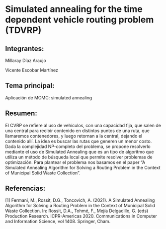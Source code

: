 # Simulated annealing for the time dependent vehicle routing problem (TDVRP)

## Integrantes:

Millaray Díaz Araujo

Vicente Escobar Martínez

## Tema principal:

Aplicación de MCMC: simulated annealing

## Resumen:

El CVRP se refiere al uso de vehículos, con una capacidad fija, que salen de una central para recibir contenido en distintos puntos de una ruta, que llamaremos contenedores, y luego retornan a la central, dejando el contenido allí. La idea es buscar las rutas que generen un menor costo. Dada la complejidad NP-completo del problema, se propone resolverlo mediante el uso de Simulated Annealing que es un tipo de algoritmo que utiliza un método de búsqueda local que permite resolver problemas de optimización. Para plantear el problema nos basamos en el paper “A Simulated Annealing Algorithm for Solving a Routing Problem in the Context of Municipal Solid Waste Collection”.

## Referencias:

[1] Fermani, M., Rossit, D.G., Toncovich, A. (2021). A Simulated Annealing Algorithm for Solving a Routing Problem in the Context of Municipal Solid Waste Collection. In: Rossit, D.A., Tohmé, F., Mejía Delgadillo, G. (eds) Production Research. ICPR-Americas 2020. Communications in Computer and Information Science, vol 1408. Springer, Cham.
